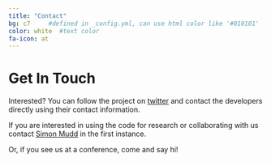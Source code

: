 ```yaml
---
title: "Contact"
bg: c7     #defined in _config.yml, can use html color like '#010101'
color: white  #text color
fa-icon: at 
---
```


# Get In Touch

Interested? You can follow the project on [twitter](https://twitter.com/LSDTopoToolbox) and contact 
the developers directly using their contact information.

If you are interested in using the code for research or collaborating with us 
contact [Simon Mudd](mailto:simon_m_mudd@ed.ac.uk) in the first instance.

Or, if you see us at a conference, come and say hi!  
